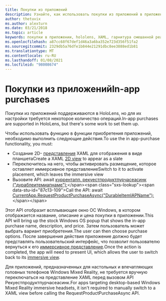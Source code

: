```yaml
---
title: Покупки из приложений
description: Узнайте, как использовать покупки из приложений в приложениях смешанной реальности с помощью 2D-представлений XAML и всплывающего окна ОС Windows для хранения.
author: thetuvix
ms.author: alexturn
ms.date: 03/21/2018
ms.topic: article
keywords: покупки в приложении, hololens, XAML, гарнитура смешанной реальности, гарнитура Windows Mixed Reality, гарнитура виртуальной реальности
ms.openlocfilehash: a87cc68f67def1d46a3a6ba352e723d356f51fa2
ms.sourcegitcommit: 2329db5a76dfe1b844e21291dbc8ee3888ed1b81
ms.translationtype: MT
ms.contentlocale: ru-RU
ms.lasthandoff: 01/08/2021
ms.locfileid: "98008674"
---
```

# <a name="in-app-purchases"></a><span data-ttu-id="87c13-104">Покупки из приложений</span><span class="sxs-lookup"><span data-stu-id="87c13-104">In-app purchases</span></span>

<span data-ttu-id="87c13-105">Покупки из приложений поддерживаются в HoloLens, но для их настройки требуется некоторое количество операций.</span><span class="sxs-lookup"><span data-stu-id="87c13-105">In-app purchases are supported in HoloLens, but there's some work to set them up.</span></span>

<span data-ttu-id="87c13-106">Чтобы использовать функцию в функции приобретения приложений, необходимо выполнить следующие действия.</span><span class="sxs-lookup"><span data-stu-id="87c13-106">To use the in app-purchase functionality, you must:</span></span>
* <span data-ttu-id="87c13-107">Создание 2D- [представления](../design/app-views.md) XAML для отображения в виде планшета</span><span class="sxs-lookup"><span data-stu-id="87c13-107">Create a XAML [2D view](../design/app-views.md) to appear as a slate</span></span>
* <span data-ttu-id="87c13-108">Переключитесь на него, чтобы активировать размещение, которое оставляет иммерсивное представление</span><span class="sxs-lookup"><span data-stu-id="87c13-108">Switch to it to activate placement, which leaves the immersive view</span></span>
* <span data-ttu-id="87c13-109">Вызовите API: await [куррентапп. рекуестпродуктпурчасеасинк ("дураблеитемиапнаме");](https://docs.microsoft.com/uwp/api/windows.applicationmodel.store.currentapp#Windows_ApplicationModel_Store_CurrentApp_RequestProductPurchaseAsync_System_String_)</span><span class="sxs-lookup"><span data-stu-id="87c13-109">Call the API: await [CurrentApp.RequestProductPurchaseAsync("DurableItemIAPName");](https://docs.microsoft.com/uwp/api/windows.applicationmodel.store.currentapp#Windows_ApplicationModel_Store_CurrentApp_RequestProductPurchaseAsync_System_String_)</span></span>

<span data-ttu-id="87c13-110">Этот API отобразит всплывающее окно ОС Windows, в котором отображается название, описание и цена покупки в приложении.</span><span class="sxs-lookup"><span data-stu-id="87c13-110">This API will bring up the stock Windows OS popup that shows the in-app purchase name, description, and price.</span></span> <span data-ttu-id="87c13-111">Затем пользователь может выбрать вариант приобретения.</span><span class="sxs-lookup"><span data-stu-id="87c13-111">The user can then choose purchase options.</span></span> <span data-ttu-id="87c13-112">После завершения действия приложение должно будет представлять пользовательский интерфейс, что позволит пользователю вернуться к его [иммерсивное представление](../design/app-views.md).</span><span class="sxs-lookup"><span data-stu-id="87c13-112">Once the action is completed, the app will need to present UI, which allows the user to switch back to its [immersive view](../design/app-views.md).</span></span>

<span data-ttu-id="87c13-113">Для приложений, предназначенных для настольных и впечатляющих головных телефонов Windows Mixed Reality, не требуется вручную переключаться на представление XAML перед вызовом API Рекуестпродуктпурчасеасинк.</span><span class="sxs-lookup"><span data-stu-id="87c13-113">For apps targeting desktop-based Windows Mixed Reality immersive headsets, it isn't required to manually switch to a XAML view before calling the RequestProductPurchaseAsync API.</span></span>
